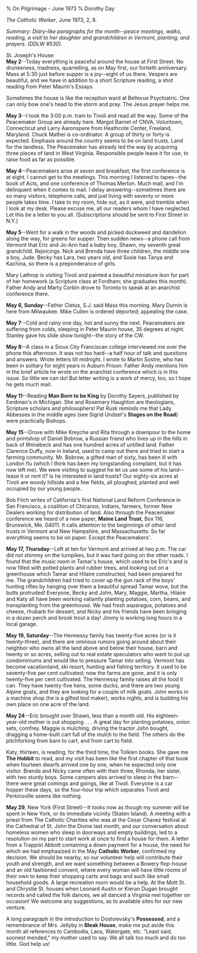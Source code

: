 % On Pilgrimage - June 1973
% Dorothy Day

*The Catholic Worker*, June 1973, 2, 8.

*Summary: Diary-like paragraphs for the month--peace meetings, walks,
reading, a visit to her daughter and grandchildren in Vermont, planting,
and prayers. (DDLW \#530).*

St. Joseph's House:  
**May 2**--Today everything is peaceful around the house
at First Street. No drunkeness, madness, quarrelling, as on May first,
our fortieth anniversary. Mass at 5:30 just before supper is a
joy--eight of us there. Vespers are beautiful, and we have in addition
to a short Scripture reading, a shot reading from Peter Maurin's Essays.

Sometimes the house is like the reception ward at Bellevue Psychiatric.
One can only bow one's head to the storm and pray. The Jesus prayer
helps me.

**May 3**--I took the 3:00 p.m. train to Tivoli and read all the way.
Some of the Peacemaker Group are already here. Margot Barnet of CNVA,
Voluntown, Connecticut and Larry Aaronspere from Heathcote Center,
Freeland, Maryland. Chuck Mathei is co-ordinator. A group of thirty or
forty is expected. Emphasis around the country seems to be on land
trusts. Land for the landless. The Peacemaker has already led the way by
acquiring three pieces of land in West Virginia. Responsible people
lease it for use, to raise food as far as possible.

**May 4**--Peacemakers arise at seven and breakfast; the first
conference is at eight. I cannot get to the meetings. This morning I
listened to tapes--the book of Acts, and one conference of Thomas
Merton. Much mail, and I'm delinquent when it comes to mail. I delay
answering--sometimes there are so many visitors, telephone calls, and
just living with seventy or more people takes time. I take to my room,
hide out, as it were, and tremble when I look at my desk. Please excuse
me, all our readers whom I have neglected. Let this be a letter to you
all. (Subscriptions should be sent to First Street in N.Y.)

**May 5**--Went for a walk in the woods and picked dockweed and
dandelion along the way, for greens for supper. Then sudden news--a
phone call from Vermont that Eric and Jo-Ann had a baby boy, Shawn, my
seventh great grandchild. Rejoicings. Nick and Brenda have three
children, the middle one a boy, Jude. Becky has Lara, two years old, and
Susie has Tanya and Kachina, so there is a preponderance of girls.

Mary Lathrop is visiting Tivoli and painted a beautiful miniature ikon
for part of her homework (a Scripture class at Fordham; she graduates
this month). Father Andy and Marty Corbin drove to Toronto to speak at
an anarchist conference there.

**May 6, Sunday**--Father Cletus, S.J. said Mass this morning. Mary
Durnin is here from Milwaukee. Mike Cullen is ordered deported;
appealing the case.

**May 7**--Cold and rainy one day, hot and sunny the next. Peacemakers
are suffering from colds, sleeping in Peter Maurin house, 35 degrees at
night. Stanley gave his slide show tonight--the story of the CW.

**May 8**--A class in a Sioux City Franciscan college interviewed me
over the phone this afternoon. It was not too hard--a half hour of talk
and questions and answers. Wrote letters till midnight. I wrote to
Martin Sostre, who has been in solitary for eight years in Auburn
Prison. Father Andy mentions him in the brief article he wrote on the
anarchist conference which is in this issue. So little we can do! But
letter writing is a work of mercy, too, so I hope he gets much mail.

**May 11**--Reading **Man Born to be King** by Dorothy Sayers, published
by Eerdman's in Michigan. She and Rosemary Haughton are theologians,
Scripture scholars and philosophers! Pat Rusk reminds me that Lady
Abbesses in the middle ages (see Sigrid Undset's **Stages on the Road**)
were practically Bishops.

**May 15**--Drove with Mike Kreyche and Rita through a downpour to the
home and printshop of Daniel Bobrow, a Russian friend who lives up in
the hills in back of Rhinebeck and has one hundred acres of untilled
land. Father Clarence Duffy, now in Ireland, used to camp out there and
tried to start a farming community. Mr. Bobrow, a gifted man of sixty,
has been ill with London flu (which I think has been my longstanding
complaint, but it has now left me). We were visiting to suggest he let
us use some of his land--lease it or rent it? Is he interested in land
trusts? Our eighty-six acres at Tivoli are woody hillside and a few
fields, all ploughed, planted and well occupied by our young people.

Bob Fitch writes of California's first National Land Reform Conference
in San Francisco, a coalition of Chicanos, Indians, farmers, former New
Dealers working for distribution of land. Also through the Peacemaker
conference we heard of a new paper, **Maine Land Trust**, Box 116,
Brunswick, Me. 04011. It calls attention to the beginnings of other land
trusts in Vermont and New Hampshire, and Massachusetts. So far
everything seems to be on paper. Except the Peacemakers'.

**May 17, Thursday**--Left at ten for Vermont and arrived at two p.m.
The car did not shimmy on the turnpikes, but it was hard going on the
other roads. I found that the music room in Tamar's house, which used to
be Eric's and is now filled with potted plants and rubber trees, and
looking out on a greenhouse which Tamar and Hilaire constructed, had
been prepared for me. The grandchildren had tried to cover up the gun
rack of the boys' hunting rifles by hanging over them a beautiful spread
Tamar wove, but the butts protruded! Everyone, Becky and John, Mary,
Maggie, Martha, Hilaire and Katy all have been working valiantly
planting potatoes, corn, beans, and transplanting from the greenhouse.
We had fresh asparagus, potatoes and cheese, rhubarb for dessert, and
Nicky and his friends have been bringing in a dozen perch and brook
trout a day! Jimmy is working long hours in a local garage.

**May 19, Saturday**--The Hennessy family has twenty-five acres (or is
it twenty-three), and there are ominous rumors going around about their
neighbor who owns all the land above and below their house, barn and
twenty or so acres, selling out to real estate speculators who want to
put up condominiums and would like to pressure Tamar into selling.
Vermont has become vacationland, ski resort, hunting and fishing
territory. It used to be seventy-five per cent cultivated; now the farms
are gone, and it is only twenty-five per cent cultivated. The Hennessy
family raises all the food it can. They have twenty-five hens, some
ducks, and there are two young Alpine goats, and they are looking for a
couple of milk goats. John works in a machine shop (he is a gifted tool
maker), works nights, and is building his own place on one acre of the
land.

**May 24**--Eric brought over Shawn, less than a month old. His
eighteen-year-old mother is out shopping . . . A great day for planting
potatoes, onion sets, comfrey. Maggie is mulching, driving the tractor
John bought, dragging a home-built cart full of the mulch to the field.
The others do the pitchforking from barn to cart, and from cart to
field.

Katy, thirteen, is reading, for the third time, the Tolkien books. She
gave me **The Hobbit** to read, and my visit has been like the first
chapter of that book when fourteen dwarfs arrived one by one, when he
expected only one visitor. Brenda and Nicky came often with their three,
Rhonda, her sister, with two sturdy boys. Some campers also arrived to
sleep in the barn--there were great comings and goings, like at Tivoli.
Everyone is a car hopper these days, so the four-hour trip which
separates Tivoli and Perkinsville seems like nothing.


**May 29**, New York (First Street)--It looks now as though my summer will
be spent in New York, or its immediate vicinity (Staten Island). A
meeting with a priest from The Catholic Charities who was at the Cesar
Chavez festival at the Cathedral of St. John the Divine last month, and
our conversation about homeless women who sleep in doorways and empty
buildings, led to a resolution on my part to start work at once to find
a house for them. A letter from a Trappist Abbott containing a down
payment for a house, the need for which we had emphasized in the May
**Catholic Worker**, confirmed my decision. We should be nearby, so our
volunteer help will contribute their youth and strength, and we want
something between a Bowery flop-house and an old fashioned convent,
where every woman will have little rooms of their own to keep their
shopping carts and bags and such like small household goods. A large
recreation room would be a help. At the Mott St. and Chrystie St. houses
when Leonard Austin or Kieran Dugan brought records and called the folk
dances, we all danced a Virginia reel together on occasion! We welcome
any suggestions, as to available sites for our new venture.

A long paragraph in the introduction to Dostoievsky's **Possessed**, and
a remembrance of Mrs. Jellyby in **Bleak House**, make me put aside this
month all references to Cambodia, Laos, Watergate, etc. "Least said,
soonest mended," my mother used to say. We all talk too much and do too
little. God help us!
